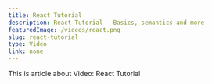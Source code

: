 ```yaml
---
title: React Tutorial
description: React Tutorial - Basics, semantics and more
featuredImage: /videos/react.png
slug: react-tutorial
type: Video
link: none
---
```


This is article about Video: React Tutorial